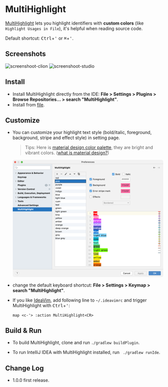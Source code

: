 # MultiHighlight

[MultiHighlight](https://plugins.jetbrains.com/plugin/9511-multihighlight) lets you highlight identifiers with <b>custom colors</b> (like `Highlight Usages in File`), it's helpful when reading source code.

Default shortcut: <kbd>Ctrl</kbd>+<kbd>'</kbd> or <kbd>⌘</kbd>+<kbd>'</kbd>.

## Screenshots

![screenshoot-clion](https://raw.githubusercontent.com/huoguangjin/MultiHighlight/master/screenshot/screen-default.png)
![screenshoot-studio](https://raw.githubusercontent.com/huoguangjin/MultiHighlight/master/screenshot/screen-darcula.png)

## Install

+ Install MultiHighlight directly from the IDE: **File > Settings > Plugins > Browse Repositories... > search "MultiHighlight"**.
+ Install from [file](https://github.com/huoguangjin/MultiHighlight/releases).

## Customize

+ You can customize your highlight text style (bold/italic, foreground, background, stripe and effect style) in setting page.

    > Tips: Here is [material design color palette](https://github.com/huoguangjin/MultiHighlight/blob/master/palette.json), they are bright and vibrant colors. ([what is material design?](https://material.io/guidelines/style/color.html))

    ![screenshoot-default](https://raw.githubusercontent.com/huoguangjin/MultiHighlight/master/screenshot/setting-default.png)

+ change the default keyboard shortcut: **File > Settings > Keymap > search "MultiHighlight"**.

+ If you like [IdeaVim](https://plugins.jetbrains.com/plugin/164), add following line to `~/.ideavimrc` and trigger MultiHighlight with <kbd>Ctrl</kbd>+<kbd>'</kbd>:

    ```vim
    map <c-'> :action MultiHighlight<CR>
    ```

## Build & Run

+ To build MultiHighlight, clone and run `./gradlew buildPlugin`.

+ To run IntelliJ IDEA with MultiHighlight installed, run ` ./gradlew runIde`.

## Change Log

- 1.0.0 first release.
